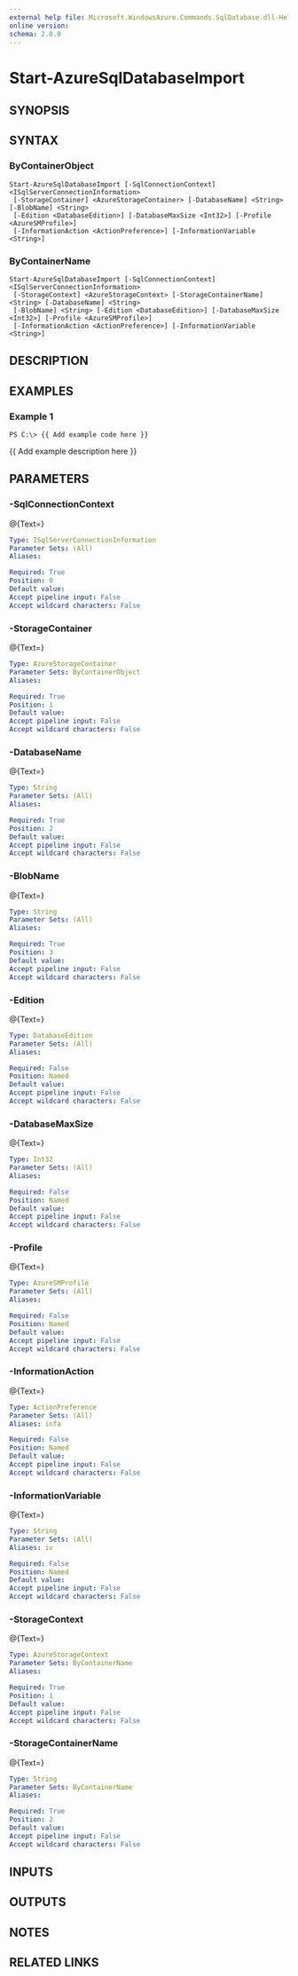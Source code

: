 ```yaml
---
external help file: Microsoft.WindowsAzure.Commands.SqlDatabase.dll-Help.xml
online version: 
schema: 2.0.0
---
```


# Start-AzureSqlDatabaseImport
## SYNOPSIS

## SYNTAX

### ByContainerObject
```
Start-AzureSqlDatabaseImport [-SqlConnectionContext] <ISqlServerConnectionInformation>
 [-StorageContainer] <AzureStorageContainer> [-DatabaseName] <String> [-BlobName] <String>
 [-Edition <DatabaseEdition>] [-DatabaseMaxSize <Int32>] [-Profile <AzureSMProfile>]
 [-InformationAction <ActionPreference>] [-InformationVariable <String>]
```

### ByContainerName
```
Start-AzureSqlDatabaseImport [-SqlConnectionContext] <ISqlServerConnectionInformation>
 [-StorageContext] <AzureStorageContext> [-StorageContainerName] <String> [-DatabaseName] <String>
 [-BlobName] <String> [-Edition <DatabaseEdition>] [-DatabaseMaxSize <Int32>] [-Profile <AzureSMProfile>]
 [-InformationAction <ActionPreference>] [-InformationVariable <String>]
```

## DESCRIPTION

## EXAMPLES

### Example 1
```
PS C:\> {{ Add example code here }}
```

{{ Add example description here }}

## PARAMETERS

### -SqlConnectionContext
@{Text=}

```yaml
Type: ISqlServerConnectionInformation
Parameter Sets: (All)
Aliases: 

Required: True
Position: 0
Default value: 
Accept pipeline input: False
Accept wildcard characters: False
```

### -StorageContainer
@{Text=}

```yaml
Type: AzureStorageContainer
Parameter Sets: ByContainerObject
Aliases: 

Required: True
Position: 1
Default value: 
Accept pipeline input: False
Accept wildcard characters: False
```

### -DatabaseName
@{Text=}

```yaml
Type: String
Parameter Sets: (All)
Aliases: 

Required: True
Position: 2
Default value: 
Accept pipeline input: False
Accept wildcard characters: False
```

### -BlobName
@{Text=}

```yaml
Type: String
Parameter Sets: (All)
Aliases: 

Required: True
Position: 3
Default value: 
Accept pipeline input: False
Accept wildcard characters: False
```

### -Edition
@{Text=}

```yaml
Type: DatabaseEdition
Parameter Sets: (All)
Aliases: 

Required: False
Position: Named
Default value: 
Accept pipeline input: False
Accept wildcard characters: False
```

### -DatabaseMaxSize
@{Text=}

```yaml
Type: Int32
Parameter Sets: (All)
Aliases: 

Required: False
Position: Named
Default value: 
Accept pipeline input: False
Accept wildcard characters: False
```

### -Profile
@{Text=}

```yaml
Type: AzureSMProfile
Parameter Sets: (All)
Aliases: 

Required: False
Position: Named
Default value: 
Accept pipeline input: False
Accept wildcard characters: False
```

### -InformationAction
@{Text=}

```yaml
Type: ActionPreference
Parameter Sets: (All)
Aliases: infa

Required: False
Position: Named
Default value: 
Accept pipeline input: False
Accept wildcard characters: False
```

### -InformationVariable
@{Text=}

```yaml
Type: String
Parameter Sets: (All)
Aliases: iv

Required: False
Position: Named
Default value: 
Accept pipeline input: False
Accept wildcard characters: False
```

### -StorageContext
@{Text=}

```yaml
Type: AzureStorageContext
Parameter Sets: ByContainerName
Aliases: 

Required: True
Position: 1
Default value: 
Accept pipeline input: False
Accept wildcard characters: False
```

### -StorageContainerName
@{Text=}

```yaml
Type: String
Parameter Sets: ByContainerName
Aliases: 

Required: True
Position: 2
Default value: 
Accept pipeline input: False
Accept wildcard characters: False
```

## INPUTS

## OUTPUTS

## NOTES

## RELATED LINKS

